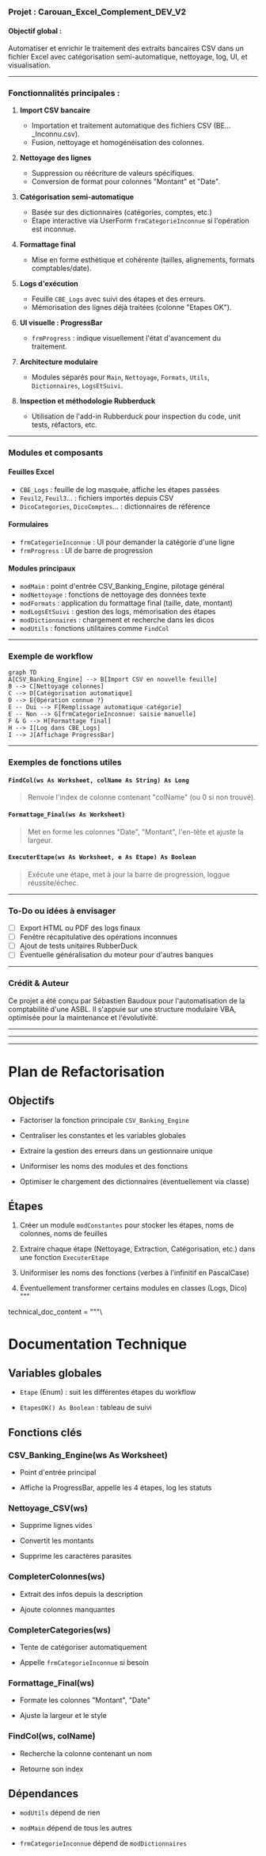 ### Projet : Carouan_Excel_Complement_DEV_V2

#### Objectif global :
Automatiser et enrichir le traitement des extraits bancaires CSV dans un fichier Excel avec catégorisation semi-automatique, nettoyage, log, UI, et visualisation.

---

### Fonctionnalités principales :

1. **Import CSV bancaire**
   - Importation et traitement automatique des fichiers CSV (BE…_Inconnu.csv).
   - Fusion, nettoyage et homogénéisation des colonnes.

2. **Nettoyage des lignes**
   - Suppression ou réécriture de valeurs spécifiques.
   - Conversion de format pour colonnes "Montant" et "Date".

3. **Catégorisation semi-automatique**
   - Basée sur des dictionnaires (catégories, comptes, etc.)
   - Étape interactive via UserForm `frmCategorieInconnue` si l'opération est inconnue.

4. **Formattage final**
   - Mise en forme esthétique et cohérente (tailles, alignements, formats comptables/date).

5. **Logs d'exécution**
   - Feuille `CBE_Logs` avec suivi des étapes et des erreurs.
   - Mémorisation des lignes déjà traitées (colonne "Etapes OK").

6. **UI visuelle : ProgressBar**
   - `frmProgress` : indique visuellement l'état d'avancement du traitement.

7. **Architecture modulaire**
   - Modules séparés pour `Main`, `Nettoyage`, `Formats`, `Utils`, `Dictionnaires`, `LogsEtSuivi`.

1. **Inspection et méthodologie Rubberduck**
   - Utilisation de l'add-in Rubberduck pour inspection du code, unit tests, réfactors, etc.

---

### Modules et composants

#### Feuilles Excel
- `CBE_Logs` : feuille de log masquée, affiche les étapes passées
- `Feuil2`, `Feuil3`... : fichiers importés depuis CSV
- `DicoCategories`, `DicoComptes`... : dictionnaires de référence

#### Formulaires
- `frmCategorieInconnue` : UI pour demander la catégorie d'une ligne
- `frmProgress` : UI de barre de progression

#### Modules principaux
- `modMain` : point d'entrée CSV_Banking_Engine, pilotage général
- `modNettoyage` : fonctions de nettoyage des données texte
- `modFormats` : application du formattage final (taille, date, montant)
- `modLogsEtSuivi` : gestion des logs, mémorisation des étapes
- `modDictionnaires` : chargement et recherche dans les dicos
- `modUtils` : fonctions utilitaires comme `FindCol`

---

### Exemple de workflow
```mermaid
graph TD
A[CSV_Banking_Engine] --> B[Import CSV en nouvelle feuille]
B --> C[Nettoyage colonnes]
C --> D[Catégorisation automatique]
D --> E{Opération connue ?}
E -- Oui --> F[Remplissage automatique catégorie]
E -- Non --> G[frmCategorieInconnue: saisie manuelle]
F & G --> H[Formattage final]
H --> I[Log dans CBE_Logs]
I --> J[Affichage ProgressBar]
```

---

### Exemples de fonctions utiles

#### `FindCol(ws As Worksheet, colName As String) As Long`
> Renvoie l'index de colonne contenant "colName" (ou 0 si non trouvé).

#### `Formattage_Final(ws As Worksheet)`
> Met en forme les colonnes "Date", "Montant", l'en-tête et ajuste la largeur.

#### `ExecuterEtape(ws As Worksheet, e As Etape) As Boolean`
> Exécute une étape, met à jour la barre de progression, loggue réussite/échec.

---

### To-Do ou idées à envisager
- [ ] Export HTML ou PDF des logs finaux
- [ ] Fenêtre récapitulative des opérations inconnues
- [ ] Ajout de tests unitaires RubberDuck
- [ ] Éventuelle généralisation du moteur pour d'autres banques

---

### Crédit & Auteur
Ce projet a été conçu par Sébastien Baudoux pour l'automatisation de la comptabilité d'une ASBL.
Il s'appuie sur une structure modulaire VBA, optimisée pour la maintenance et l'évolutivité.




---
---
---


# Plan de Refactorisation

## Objectifs

- Factoriser la fonction principale `CSV_Banking_Engine`
    
- Centraliser les constantes et les variables globales
    
- Extraire la gestion des erreurs dans un gestionnaire unique
    
- Uniformiser les noms des modules et des fonctions
    
- Optimiser le chargement des dictionnaires (éventuellement via classe)
    

## Étapes

1. Créer un module `modConstantes` pour stocker les étapes, noms de colonnes, noms de feuilles
    
2. Extraire chaque étape (Nettoyage, Extraction, Catégorisation, etc.) dans une fonction `ExecuterEtape`
    
3. Uniformiser les noms des fonctions (verbes à l'infinitif en PascalCase)
    
4. Éventuellement transformer certains modules en classes (Logs, Dico)  
    """
    

technical_doc_content = """\

# Documentation Technique

## Variables globales

- `Etape` (Enum) : suit les différentes étapes du workflow
    
- `EtapesOK() As Boolean` : tableau de suivi
    

## Fonctions clés

### CSV_Banking_Engine(ws As Worksheet)

- Point d'entrée principal
    
- Affiche la ProgressBar, appelle les 4 étapes, log les statuts
    

### Nettoyage_CSV(ws)

- Supprime lignes vides
    
- Convertit les montants
    
- Supprime les caractères parasites
    

### CompleterColonnes(ws)

- Extrait des infos depuis la description
    
- Ajoute colonnes manquantes
    

### CompleterCategories(ws)

- Tente de catégoriser automatiquement
    
- Appelle `frmCategorieInconnue` si besoin
    

### Formattage_Final(ws)

- Formate les colonnes "Montant", "Date"
    
- Ajuste la largeur et le style
    

### FindCol(ws, colName)

- Recherche la colonne contenant un nom
    
- Retourne son index
    

## Dépendances

- `modUtils` dépend de rien
    
- `modMain` dépend de tous les autres
    
- `frmCategorieInconnue` dépend de `modDictionnaires`